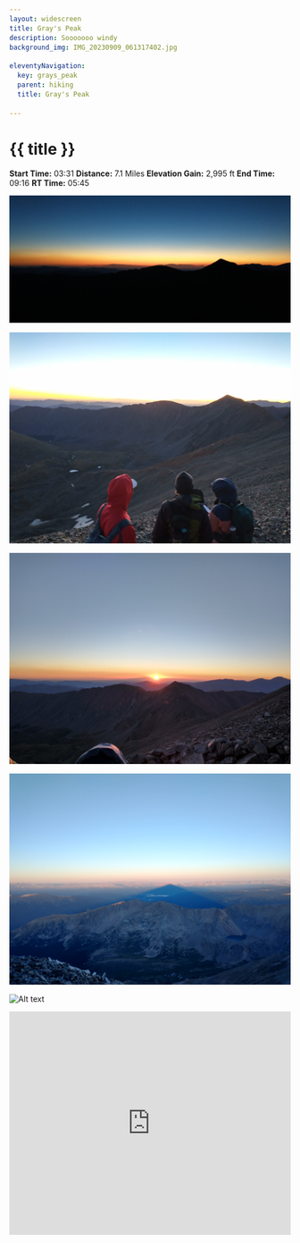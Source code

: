 ```yaml
---
layout: widescreen
title: Gray's Peak
description: Sooooooo windy
background_img: IMG_20230909_061317402.jpg

eleventyNavigation:
  key: grays_peak
  parent: hiking
  title: Gray's Peak

---
```

# {{ title }}

**Start Time:** 03:31
**Distance:** 7.1 Miles
**Elevation Gain:** 2,995 ft
**End Time:** 09:16
**RT Time:** 05:45

![Alt text](IMG_20230909_061317402.jpg "Edges of pre-dawn light creeping in")

![Alt text](IMG_20230909_061324158_HDR.jpg "Almost up, still pre-dawn")

![Alt text](IMG_20230909_063622744_HDR.jpg "Sunrise!")

![Alt text](IMG_20230909_064831573_HDR.jpg "On the summit, miles-long shadow of Grays peak")

![Alt text](IMG_20230909_074819866_HDR.jpg "Gavin pondering the gravy-train")

<iframe class="alltrails" src="https://www.alltrails.com/widget/map/map-september-9-2023-5d55e7c?u=i&sh=lc1gzx" width="100%" height="400" frameborder="0" scrolling="no" marginheight="0" marginwidth="0" title="AllTrails: Trail Guides and Maps for Hiking, Camping, and Running"></iframe>
